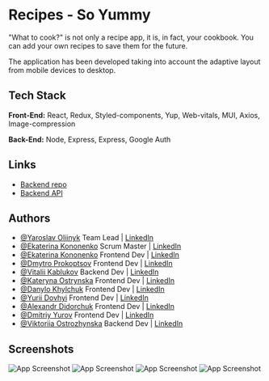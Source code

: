 
# Recipes - So Yummy


"What to cook?" is not only a recipe app, it is, in fact, your cookbook. You can add your own recipes to save them for the future.

The application has been developed taking into account the adaptive layout from mobile devices to desktop.



## Tech Stack

**Front-End:** React, Redux, Styled-components, Yup, Web-vitals, MUI, Axios, Image-compression

**Back-End:** Node, Express, Express, Google Auth



## Links

 - [Backend repo](https://github.com/Serge-Moskalenko/so_yummi_Back-End)
 - [Backend API](https://recipes-becend-49lg.onrender.com/api-docs)

## Authors

- [@Yaroslav Oliinyk](https://github.com/4106677) Team Lead  | [LinkedIn](https://www.linkedin.com/in/jon4106677/)
- [@Ekaterina Kononenko](https://github.com/EkaterinaKononenko) Scrum Master  | [LinkedIn](https://www.linkedin.com/in/ekaterinakononenko/)
- [@Ekaterina Kononenko](https://github.com/ProkoptsovD) Frontend Dev  | [LinkedIn](https://www.linkedin.com/in/prokoptsovd/)
- [@Dmytro Prokoptsov](https://github.com/ProkoptsovD) Frontend Dev  | [LinkedIn](https://www.linkedin.com/in/prokoptsovd/)
- [@Vitalii Kablukov](https://github.com/VitaliiKablukov) Backend Dev  | [LinkedIn](http://www.linkedin.com/in/vitalii-kablukov)
- [@Kateryna Ostrynska](https://github.com/Ostrynska) Frontend Dev  | [LinkedIn](https://www.linkedin.com/in/kateryna-ostrynska-9155b0151)
- [@Danylo Khylchuk](https://github.com/KhylchukDanylo) Frontend Dev  | [LinkedIn](http://www.linkedin.com/in/danylo-khylchuk-a6b976255)
- [@Yurii Dovhyi](https://github.com/yur-dov) Frontend Dev  | [LinkedIn](https://www.linkedin.com/in/yurii-dovhyi-3a8b9b237/)
- [@Alexandr Didorchuk](https://github.com/DidorchukAlexandr) Frontend Dev  | [LinkedIn](https://www.linkedin.com/in/olexandr-didorchuk-85328925b/)
- [@Dmitriy Yurov](https://github.com/yurov-37) Frontend Dev  | [LinkedIn](https://www.linkedin.com/in/dmitriy-yurov7)
- [@Viktoriia Ostrozhynska](https://github.com/ViktoriiaOstrojinskaya) Backend Dev  | [LinkedIn](https://www.linkedin.com/in/viktoriiaostrozhynska)


## Screenshots

![App Screenshot](https://live.staticflickr.com/65535/52844928548_e564d108e0_z.jpg?text=App+Screenshot+Here)
![App Screenshot](https://live.staticflickr.com/65535/52844876860_b8d091fc74_z.jpg?text=App+Screenshot+Here)
![App Screenshot](https://live.staticflickr.com/65535/52844876880_4888bef5e1_z.jpg?text=App+Screenshot+Here)
![App Screenshot](https://live.staticflickr.com/65535/52844928538_1653a49fa4_z.jpg?text=App+Screenshot+Here)

